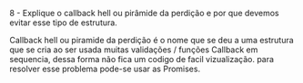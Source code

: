 8 - Explique o callback hell ou pirâmide da perdição e por que devemos evitar esse tipo de estrutura.

Callback hell ou piramide da perdição é o nome que se deu a uma estrutura que se cria ao ser usada muitas validações / funções Callback em sequencia, dessa forma não fica um codigo de facil vizualização.
para resolver esse problema pode-se usar as Promises.
